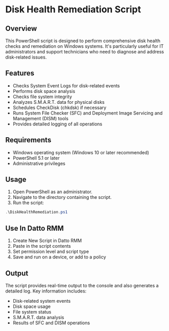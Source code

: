# Disk Health Remediation Script

## Overview

This PowerShell script is designed to perform comprehensive disk health checks and remediation on Windows systems. It's particularly useful for IT administrators and support technicians who need to diagnose and address disk-related issues.

## Features

- Checks System Event Logs for disk-related events
- Performs disk space analysis
- Checks file system integrity
- Analyzes S.M.A.R.T. data for physical disks
- Schedules CheckDisk (chkdsk) if necessary
- Runs System File Checker (SFC) and Deployment Image Servicing and Management (DISM) tools
- Provides detailed logging of all operations

## Requirements

- Windows operating system (Windows 10 or later recommended)
- PowerShell 5.1 or later
- Administrative privileges

## Usage

1. Open PowerShell as an administrator.
2. Navigate to the directory containing the script.
3. Run the script:

```powershell
.\DiskHealthRemediation.ps1
```

## Use In Datto RMM

1. Create New Script in Datto RMM
2. Paste in the script contents
3. Set permission level and script type
4. Save and run on a device, or add to a policy

## Output

The script provides real-time output to the console and also generates a detailed log. Key information includes:

- Disk-related system events
- Disk space usage
- File system status
- S.M.A.R.T. data analysis
- Results of SFC and DISM operations
